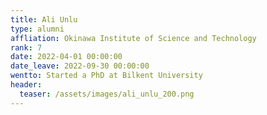 ```yaml
---
title: Ali Unlu
type: alumni
affliation: Okinawa Institute of Science and Technology
rank: 7
date: 2022-04-01 00:00:00
date_leave: 2022-09-30 00:00:00
wentto: Started a PhD at Bilkent University
header:
  teaser: /assets/images/ali_unlu_200.png
---
```

